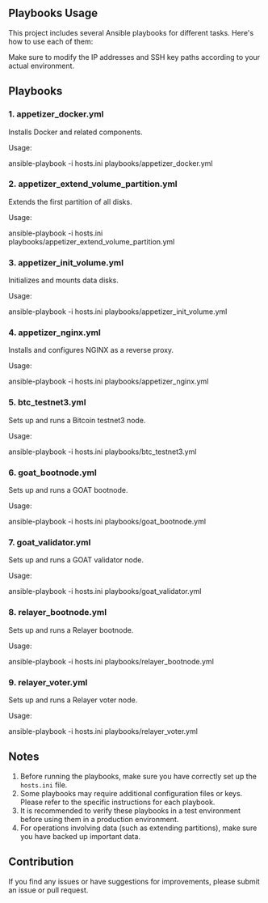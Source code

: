 ## Playbooks Usage

This project includes several Ansible playbooks for different tasks. Here's how to use each of them:

Make sure to modify the IP addresses and SSH key paths according to your actual environment.

## Playbooks

### 1. appetizer_docker.yml

Installs Docker and related components.

Usage:

ansible-playbook -i hosts.ini playbooks/appetizer_docker.yml

### 2. appetizer_extend_volume_partition.yml

Extends the first partition of all disks.

Usage:

ansible-playbook -i hosts.ini playbooks/appetizer_extend_volume_partition.yml

### 3. appetizer_init_volume.yml

Initializes and mounts data disks.

Usage:

ansible-playbook -i hosts.ini playbooks/appetizer_init_volume.yml

### 4. appetizer_nginx.yml

Installs and configures NGINX as a reverse proxy.

Usage:

ansible-playbook -i hosts.ini playbooks/appetizer_nginx.yml

### 5. btc_testnet3.yml

Sets up and runs a Bitcoin testnet3 node.

Usage:

ansible-playbook -i hosts.ini playbooks/btc_testnet3.yml

### 6. goat_bootnode.yml

Sets up and runs a GOAT bootnode.

Usage:

ansible-playbook -i hosts.ini playbooks/goat_bootnode.yml

### 7. goat_validator.yml

Sets up and runs a GOAT validator node.

Usage:

ansible-playbook -i hosts.ini playbooks/goat_validator.yml

### 8. relayer_bootnode.yml

Sets up and runs a Relayer bootnode.

Usage:

ansible-playbook -i hosts.ini playbooks/relayer_bootnode.yml

### 9. relayer_voter.yml

Sets up and runs a Relayer voter node.

Usage:

ansible-playbook -i hosts.ini playbooks/relayer_voter.yml

## Notes

1. Before running the playbooks, make sure you have correctly set up the `hosts.ini` file.
2. Some playbooks may require additional configuration files or keys. Please refer to the specific instructions for each playbook.
3. It is recommended to verify these playbooks in a test environment before using them in a production environment.
4. For operations involving data (such as extending partitions), make sure you have backed up important data.

## Contribution

If you find any issues or have suggestions for improvements, please submit an issue or pull request.